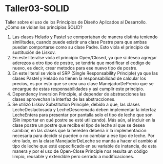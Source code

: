 # Taller03-SOLID
Taller sobre el uso de los Principios de Diseño Aplicados al Desarrollo.
¿Como se violan los principios SOLID?<br>
1. Las clases Helado y Pastel se comportaban de manera distinta teniendo similitudes, cuando puede existir una clase Postre para que ambas puedan comportarse como su clase Padre. Esto viola el principio de sustitución de Liskov.<br>
2. En este literalse viola el principio Open/Closed, ya que si desea agregar aderezos a otro tipo de postre, se tendria que modificar el codigo de nuevo, es decir, crear metodos para ese nuevo tipo de postre.
3. En este literal se viola el SRP (Single Responsability Principle) ya que las clases Pastel y Helado no tienen la responsabilidad de calcular los precios, es por esto que se crea una clase ManejadorDePrecio que se encargue de estas responsabilidades y asi cumplir este principio.<br>
4. Dependency Inversion Principle, al depender de abstracciones las clases aprovechan la interfaz de las abstracciones. <br>
5. Se utilizó Liskov Substitution Principle, debido a que, las clases LecheDeslactosada y LecheDescremada deben implementar la interfaz LecheEntera para presentar por pantalla solo el tipo de leche que son (Sin importar en qué postre se esté utilizando). Más aún, al incluir en la clase postre un postre que reciba el tipo de leche al que se desea cambiar, en las clases que la hereden debería ir la implementación necesaria para decidir si pueden o no cambiar a ese tipo de leche. Por otro lado, en la clase ManejadorDeLeche se manda a hacer el cambio al tipo de leche que esté especificado en su variable de instancia, de esta manera y por el uso de Open-Close Principle nos resulta un código limpio, reusable y extendible pero cerrado a modificaciones.
